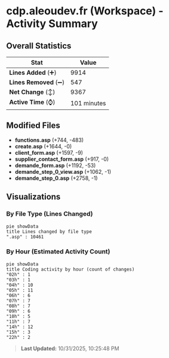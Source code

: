 # cdp.aleoudev.fr (Workspace) - Activity Summary 

## Overall Statistics

| Stat                   | Value                                                             |
| ---------------------- | ----------------------------------------------------------------- |
| **Lines Added** (➕)   | 9914                                          |
| **Lines Removed** (➖) | 547                                        |
| **Net Change** (↕)    | 9367                |
| **Active Time** (⌚)   | 101 minutes |


## Modified Files
- **functions.asp** (+744, -483)
- **create.asp** (+1644, -0)
- **client_form.asp** (+1597, -9)
- **supplier_contact_form.asp** (+917, -0)
- **demande_form.asp** (+1192, -53)
- **demande_step_0_view.asp** (+1062, -1)
- **demande_step_0.asp** (+2758, -1)

## Visualizations

### By File Type (Lines Changed)

```mermaid
pie showData
title Lines changed by file type
".asp" : 10461
```

### By Hour (Estimated Activity Count)

```mermaid
pie showData
title Coding activity by hour (count of changes)
"02h" : 1
"03h" : 1
"04h" : 10
"05h" : 11
"06h" : 6
"07h" : 7
"08h" : 7
"09h" : 6
"10h" : 5
"11h" : 7
"14h" : 12
"15h" : 3
"22h" : 2
```


> **Last Updated:** 10/31/2025, 10:25:48 PM